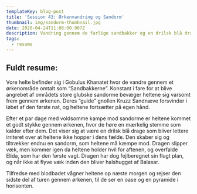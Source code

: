 ```yaml
---
templateKey: blog-post
title: 'Session 43: Ørkenvandring og Sandorm'
thumbnail: img/sandorm-thumbnail.jpg
date: 2020-04-24T11:08:00.907Z
description: Vandring gennem de farlige sandbakker og en drilsk blå drage nedkæmpes.
tags:
  - resume
---
```

## Fuldt resume:
Vore helte befinder sig i Gobulus Khanatet hvor de vandre gennem et ørkenområde omtalt som “Sandbakkerne”. Konstant i fare for at blive angrebet af områdets store glubske sandorme bevæger heltene sig varsomt frem gennem ørkenen. Deres “guide” gnollen Kruzz Sandnæve forsvinder i løbet af den første nat, og heltene fortsætter på egen hånd. 

Efter et par dage med voldsomme kampe mod sandorme er heltene kommet et godt stykke gennem ørkenen, hvor de høre en mærkelig stemme som kalder efter dem. Det viser sig at være en drilsk blå drage som bliver lettere irriteret over at heltene ikke hopper i dens fælde. Den skaber sig og tiltrækker endnu en sandorm, som heltene må kæmpe mod. Dragen slipper væk, men kommer igen da heltene holder hvil for aftenen, og overfalde Elida, som har den første vagt. Dragen har dog fejlberegnet sin flugt plan, og når ikke at flyve væk inden den bliver halshugget af Balasar.

Tilfredse med blodbadet vågner heltene op næste morgen og rejser den sidste del af turen gennem ørkenen, til de ser en oase og en pyramide i horisonten.
